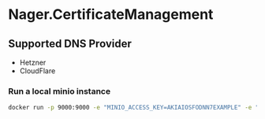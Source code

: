 # Nager.CertificateManagement

## Supported DNS Provider

- Hetzner
- CloudFlare

### Run a local minio instance
```bash
docker run -p 9000:9000 -e "MINIO_ACCESS_KEY=AKIAIOSFODNN7EXAMPLE" -e "MINIO_SECRET_KEY=wJalrXUtnFEMI/K7MDENG/bPxRfiCYEXAMPLEKEY" minio/minio server /data
```
